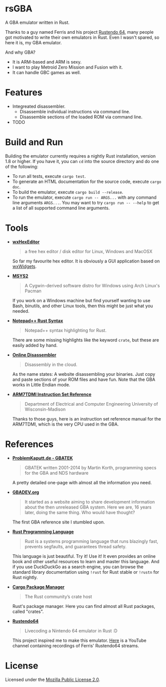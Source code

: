 # rsGBA

A GBA emulator written in Rust.

Thanks to a guy named Ferris and his project [Rustendo 64](https://github.com/yupferris/rustendo64), many people got motivated to write their own emulators in Rust. Even I wasn't spared, so here it is, my GBA emulator.

And why GBA?

- It is ARM-based and ARM is sexy.
- I want to play Metroid Zero Mission and Fusion with it.
- It can handle GBC games as well.

# Features

- Integreated disassembler.
	- Disassemble individual instructions via command line.
	- Disassemble sections of the loaded ROM via command line.
- TODO

# Build and Run

Building the emulator currently requires a nightly Rust installation, version 1.8 or higher. If you have it, you can `cd` into the source directory and do one of the following:

- To run all tests, execute `cargo test`.
- To generate an HTML documentation for the source code, execute `cargo doc`.
- To build the emulator, execute `cargo build --release`.
- To run the emulator, execute `cargo run -- ARGS...` with any command line arguments `ARGS...`. You may want to try `cargo run -- --help` to get a list of all supported command line arguments.

# Tools
- **[wxHexEditor](http://www.wxhexeditor.org/)**
	
	> a free hex editor / disk editor for Linux, Windows and MacOSX
	
	So far my favourite hex editor. It is obviously a GUI application based on [wxWidgets](http://www.wxwidgets.org/).
- **[MSYS2](https://sourceforge.net/p/msys2/wiki/MSYS2%20installation/)**
	
	> A Cygwin-derived software distro for Windows using Arch Linux's Pacman
	
	If you work on a Windows machine but find yourself wanting to use Bash, binutils, and other Linux tools, then this might be just what you needed.
- **[Notepad++ Rust Syntax](https://github.com/pfalabella/Rust-notepadplusplus)**
	
	> Notepad++ syntax highlighting for Rust.
	
	There are some missing highlights like the keyword `crate`, but these are easily added by hand.
	
- **[Online Disassembler](https://onlinedisassembler.com/odaweb/)**
	
	> Disassembly in the cloud.
	
	As the name states: A website disassembling your binaries. Just copy and paste sections of your ROM files and have fun. Note that the GBA works in Little Endian mode.

- **[ARM7TDMI Instruction Set Reference](http://morrow.ece.wisc.edu/ECE353/arm7tdmi_instruction_set_reference.pdf)**
	
	> Department of Electrical and Computer Engineering University of Wisconsin-Madison
	
	Thanks to those guys, here is an instruction set reference manual for the ARM7TDMI, which is the very CPU used in the GBA.


# References
- **[ProblemKaputt.de - GBATEK](http://problemkaputt.de/gbatek.htm)**
	
	> GBATEK written 2001-2014 by Martin Korth, programming specs for the GBA and NDS hardware
	
	A pretty detailed one-page with almost all the information you need.
- **[GBADEV.org](http://www.gbadev.org/docs.php)**
	
	> It started as a website aiming to share development information about the then unreleased GBA system. Here we are, 16 years later, doing the same thing. Who would have thought?
	
	The first GBA reference site I stumbled upon.
- **[Rust Programming Language](https://www.rust-lang.org/)**
	
	> Rust is a systems programming language that runs blazingly fast, prevents segfaults, and guarantees thread safety.
	
	This language is just beautiful. Try it! Use it! It even provides an online book and other useful resources to learn and master this language. And if you use DuckDuckGo as a search engine, you can browse the standard library documentation using `!rust` for Rust stable or `!rustn` for Rust nightly.
- **[Cargo Package Manager](https://crates.io/)**
	
	> The Rust community’s crate host
	
	Rust's package manager. Here you can find almost all Rust packages, called "crates".
- **[Rustendo64](https://github.com/yupferris/rustendo64)**
	
	> Livecoding a Nintendo 64 emulator in Rust :D
	
	This project inspired me to make this emulator. [Here](https://www.youtube.com/channel/UC4mpLlHn0FOekNg05yCnkzQ/videos) is a YouTube channel containing recordings of Ferris' Rustendo64 streams.

# License

Licensed under the [Mozilla Public License 2.0](./LICENSE-MPL.md).
